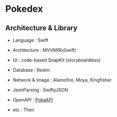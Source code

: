 # Pokedex

## Architecture & Library
* Language : Swift

* Architecture : MVVM(RxSwift)

* UI : code-based SnapKit (storyboardless)

* Database : Realm

* Network & Image : Alamofire, Moya, Kingfisher

* JsonParsing : SwiftyJSON

* OpenAPI : [PokeAPI](https://pokeapi.co/)

* etc : Then
